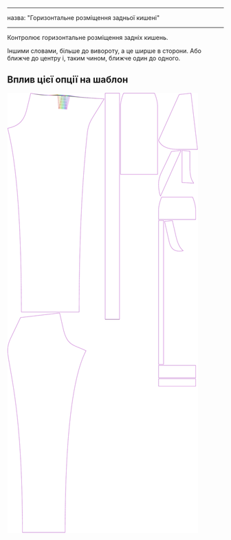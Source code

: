 - - -
назва: "Горизонтальне розміщення задньої кишені"
- - -

Контролює горизонтальне розміщення задніх кишень.

Іншими словами, більше до вивороту, а це ширше в сторони. Або ближче до центру і, таким чином, ближче один до одного.

## Вплив цієї опції на шаблон

![На цьому зображенні показано вплив цієї опції шляхом накладання декількох варіантів, які мають різне значення для цієї опції](charlie_backpockethorizontalplacement_sample.svg "Вплив цієї опції на шаблон")
